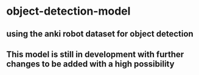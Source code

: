 # object-detection-model
## using the anki robot dataset for object detection
  ## This model is still in development with further changes to be added with a high possibility
